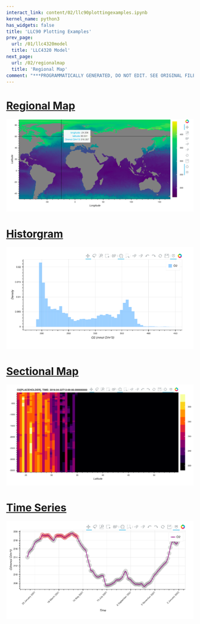 ```yaml
---
interact_link: content/02/llc90plottingexamples.ipynb
kernel_name: python3
has_widgets: false
title: 'LLC90 Plotting Examples'
prev_page:
  url: /01/llc4320model
  title: 'LLC4320 Model'
next_page:
  url: /02/regionalmap
  title: 'Regional Map'
comment: "***PROGRAMMATICALLY GENERATED, DO NOT EDIT. SEE ORIGINAL FILES IN /content***"
---
```



# [Regional Map](https://veerg24.github.io/myonlinebook/02/regionalmap.html)



[![](regionalmap.png)](https://veerg24.github.io/myonlinebook/02/regionalmap.html)



# [Historgram](https://veerg24.github.io/myonlinebook/02/histogram.html)



[![](histogram.png)](https://veerg24.github.io/myonlinebook/02/histogram.html)



# [Sectional Map](https://veerg24.github.io/myonlinebook/02/sectionalmap.html)



[![](sectionalmap.png)](https://veerg24.github.io/myonlinebook/02/sectionalmap.html)



# [Time Series](https://veerg24.github.io/myonlinebook/02/timeseries.html)



[![](timeseries.png)](https://veerg24.github.io/myonlinebook/02/timeseries.html)

